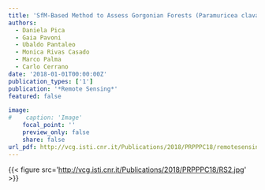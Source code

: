 ```yaml
---
title: 'SfM-Based Method to Assess Gorgonian Forests (Paramuricea clavata (Cnidaria, Octocorallia))'
authors:
  - Daniela Pica
  - Gaia Pavoni
  - Ubaldo Pantaleo
  - Monica Rivas Casado
  - Marco Palma
  - Carlo Cerrano
date: '2018-01-01T00:00:00Z'
publication_types: ['1']
publication: '*Remote Sensing*'
featured: false

image:
#    caption: 'Image'
    focal_point: ''
    preview_only: false
    share: false
url_pdf: http://vcg.isti.cnr.it/Publications/2018/PRPPPC18/remotesensing-10-01154-v2.pdf
---
```

{{< figure src='http://vcg.isti.cnr.it/Publications/2018/PRPPPC18/RS2.jpg' >}}
